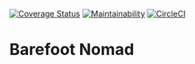 [![Coverage Status](https://coveralls.io/repos/github/andela/team-odd-bn-frontend/badge.svg?branch=develop)](https://coveralls.io/github/andela/team-odd-bn-frontend?branch=develop)
[![Maintainability](https://api.codeclimate.com/v1/badges/6a767cde4f78e69ece3c/maintainability)](https://codeclimate.com/github/andela/team-odd-bn-frontend/maintainability)
[![CircleCI](https://circleci.com/gh/andela/team-odd-bn-frontend/tree/ch-update-circleCI-169258569.svg?style=svg)](https://circleci.com/gh/andela/team-odd-bn-frontend/tree/ch-update-circleCI-169258569)

# Barefoot Nomad

